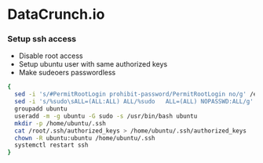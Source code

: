 # DataCrunch.io


### Setup ssh access

- Disable root access 
- Setup ubuntu user with same authorized keys
- Make sudeoers passwordless

```bash
{
  sed -i 's/#PermitRootLogin prohibit-password/PermitRootLogin no/g' /etc/ssh/sshd_config
  sed -i 's/%sudo\sALL=(ALL:ALL) ALL/%sudo   ALL=(ALL) NOPASSWD:ALL/g' /etc/sudoers
  groupadd ubuntu
  useradd -m -g ubuntu -G sudo -s /usr/bin/bash ubuntu
  mkdir -p /home/ubuntu/.ssh
  cat /root/.ssh/authorized_keys > /home/ubuntu/.ssh/authorized_keys
  chown -R ubuntu:ubuntu /home/ubuntu/.ssh 
  systemctl restart ssh
}
```

